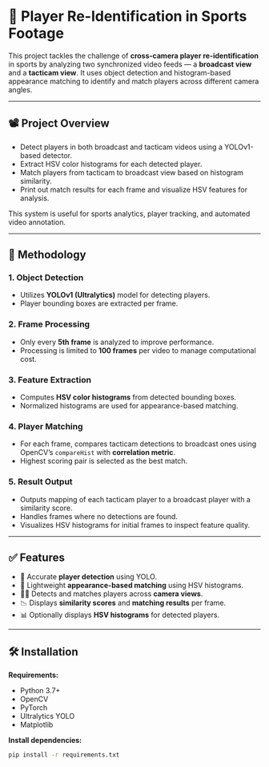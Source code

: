 # 🎯 Player Re-Identification in Sports Footage

This project tackles the challenge of **cross-camera player re-identification** in sports by analyzing two synchronized video feeds — a **broadcast view** and a **tacticam view**. It uses object detection and histogram-based appearance matching to identify and match players across different camera angles.

---

## 📽️ Project Overview

- Detect players in both broadcast and tacticam videos using a YOLOv1-based detector.
- Extract HSV color histograms for each detected player.
- Match players from tacticam to broadcast view based on histogram similarity.
- Print out match results for each frame and visualize HSV features for analysis.

This system is useful for sports analytics, player tracking, and automated video annotation.

---

## 🧠 Methodology

### 1. Object Detection
- Utilizes **YOLOv1 (Ultralytics)** model for detecting players.
- Player bounding boxes are extracted per frame.

### 2. Frame Processing
- Only every **5th frame** is analyzed to improve performance.
- Processing is limited to **100 frames** per video to manage computational cost.

### 3. Feature Extraction
- Computes **HSV color histograms** from detected bounding boxes.
- Normalized histograms are used for appearance-based matching.

### 4. Player Matching
- For each frame, compares tacticam detections to broadcast ones using OpenCV’s `compareHist` with **correlation metric**.
- Highest scoring pair is selected as the best match.

### 5. Result Output
- Outputs mapping of each tacticam player to a broadcast player with a similarity score.
- Handles frames where no detections are found.
- Visualizes HSV histograms for initial frames to inspect feature quality.

---

## ✅ Features

- 🧍 Accurate **player detection** using YOLO.
- 🧪 Lightweight **appearance-based matching** using HSV histograms.
- 🕵️‍♂️ Detects and matches players across **camera views**.
- 📉 Displays **similarity scores** and **matching results** per frame.
- 📊 Optionally displays **HSV histograms** for detected players.

---

## 🛠️ Installation

**Requirements:**
- Python 3.7+
- OpenCV
- PyTorch
- Ultralytics YOLO
- Matplotlib

**Install dependencies:**

```bash
pip install -r requirements.txt
